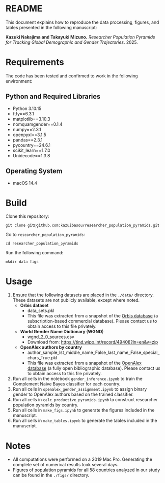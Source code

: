 # README
This document explains how to reproduce the data processing, figures, and tables presented in the following manuscript:

**Kazuki Nakajima and Takayuki Mizuno.** *Researcher Population Pyramids for Tracking Global Demographic and Gender Trajectories*. 2025.

# Requirements

The code has been tested and confirmed to work in the following environment:

## Python and Required Libraries
- Python 3.10.15
- ftfy==6.3.1
- matplotlib==3.10.3
- nomquamgender==0.1.4
- numpy==2.3.1
- openpyxl==3.1.5
- pandas==2.3.1
- pycountry==24.6.1
- scikit_learn==1.7.0
- Unidecode==1.3.8

## Operating System
- macOS 14.4

# Build

Clone this repository:
```
git clone git@github.com:kazuibasou/researcher_population_pyramids.git
```

Go to `researcher_population_pyramids`:
```
cd researcher_population_pyramids
```

Run the following command:
```
mkdir data figs
```

# Usage

1. Ensure that the following datasets are placed in the `./data/` directory. These datasets are not publicly available, except where noted.
    - **Orbis dataset**
        - data_sets.pkl
        - This file was extracted from a snapshot of the [Orbis database](https://www.moodys.com/web/en/us/capabilities/company-reference-data/orbis.html) (a subscription-based commercial database). Please contact us to obtain access to this file privately.
    - **World Gender Name Dictionary (WGND)**
        - wgnd_2_0_sources.csv
        - Download from: https://tind.wipo.int/record/49408?ln=en&v=zip
    - **OpenAlex authors by country**
        - author_sample_lst_middle_name_False_last_name_False_special_chars_True.pkl
        - This file was extracted from a snapshot of the [OpenAlex database](https://openalex.org/) (a fully open bibliographic database). Please contact us to obtain access to this file privately.
2. Run all cells in the notebook `gender_inference.ipynb` to train the Complement Naive Bayes classifier for each country.
3. Run all cells in `openalex_gender_assignment.ipynb` to assign binary gender to OpenAlex authors based on the trained classifier.
4. Run all cells in `calc_productive_pyramids.ipynb` to construct researcher population pyramids by country.
5. Run all cells in `make_figs.ipynb` to generate the figures included in the manuscript.
6. Run all cells in `make_tables.ipynb` to generate the tables included in the manuscript.

# Notes
- All computations were performed on a 2019 Mac Pro. Generating the complete set of numerical results took several days.
- Figures of population pyramids for all 58 countries analyzed in our study can be found in the `./figs/` directory.

